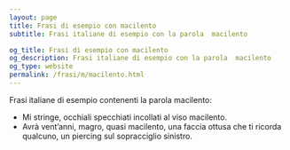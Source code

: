 ```yaml
---
layout: page
title: Frasi di esempio con macilento 
subtitle: Frasi italiane di esempio con la parola  macilento

og_title: Frasi di esempio con macilento 
og_description: Frasi italiane di esempio con la parola  macilento
og_type: website
permalink: /frasi/m/macilento.html
---
```


Frasi italiane di esempio contenenti la parola macilento:


- Mi stringe, occhiali specchiati incollati al viso macilento.
- Avrà vent’anni, magro, quasi macilento, una faccia ottusa che ti ricorda qualcuno, un piercing sul sopracciglio sinistro.
